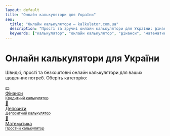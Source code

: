 ```yaml
---
layout: default
title: "Онлайн калькулятори для України"
seo:
  title: "Онлайн калькулятори — kalkulator.com.ua"
  description: "Прості та зручні онлайн калькулятори для України: фінанси, математика, податки та інше."
  keywords: ["калькулятор", "онлайн калькулятор", "фінанси", "математика", "податки", "україна"]
---
```


<h1>Онлайн калькулятори для України</h1>
<p class="intro">Швидкі, прості та безкоштовні онлайн калькулятори для ваших щоденних потреб. Оберіть категорію:</p>

<div class="categories" id="categories">
  <a class="category-card" href="/calculators/loan/">
    <span>💵</span>
    <div>Фінанси<br><small>Кредитний калькулятор</small></div>
  </a>
  <a class="category-card" href="/calculators/deposit/">
    <span>🏦</span>
    <div>Депозити<br><small>Депозитний калькулятор</small></div>
  </a>
  <a class="category-card" href="/calculators/simple/">
    <span>🧮</span>
    <div>Математика<br><small>Простий калькулятор</small></div>
  </a>
  <!-- Add more cards as you add calculators -->
</div>
